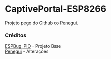 # CaptivePortal-ESP8266

Projeto pego do Github do [Penegui](https://github.com/Penegui).

### Créditos

[ESPBug_PIO](https://github.com/guanicoe/ESPBug_PIO) - Projeto Base </br>
[Penegui](https://github.com/Penegui) - Alterações

